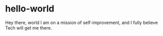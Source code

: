 # hello-world
Hey there, world
I am on a mission of self-improvement, and I fully believe Tech will get me there. 
